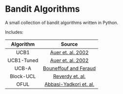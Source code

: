 # Bandit Algorithms

A small collection of bandit algorithms written in Python.

Includes:

|       Algorithm         | Source                 |
| :-------------: | :-------------: |
|UCB1               |        [Auer et. al. 2002](https://link.springer.com/article/10.1023/A:1013689704352)        |
| UCB1-Tuned         |     [Auer et. al. 2002](https://link.springer.com/article/10.1023/A:1013689704352)              |
| UCB-A             |         [Bouneffouf and Feraud](http://www.sciencedirect.com/science/article/pii/S092523121600299X)          |
|Block-UCL          |          [Reverdy et. al.](https://arxiv.org/abs/1307.6134)         |
|OFUL               |        [Abbasi-Yadkori et. al.](http://david.palenica.com/papers/linear-bandit/linear-bandits-NIPS2011-camera-ready.pdf)           |
